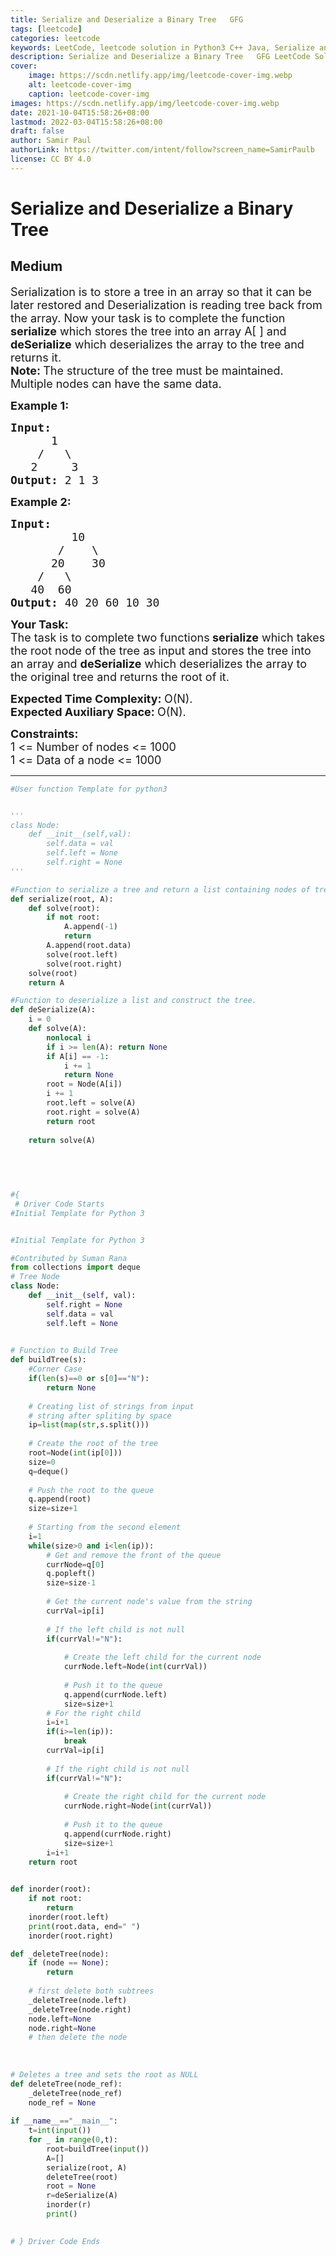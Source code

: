 ```yaml
---
title: Serialize and Deserialize a Binary Tree   GFG
tags: [leetcode]
categories: leetcode
keywords: LeetCode, leetcode solution in Python3 C++ Java, Serialize and Deserialize a Binary Tree - GFG solution
description: Serialize and Deserialize a Binary Tree   GFG LeetCode Solution Explained
cover:
    image: https://scdn.netlify.app/img/leetcode-cover-img.webp
    alt: leetcode-cover-img
    caption: leetcode-cover-img
images: https://scdn.netlify.app/img/leetcode-cover-img.webp
date: 2021-10-04T15:58:26+08:00
lastmod: 2022-03-04T15:58:26+08:00
draft: false
author: Samir Paul
authorLink: https://twitter.com/intent/follow?screen_name=SamirPaulb
license: CC BY 4.0
---
```



# Serialize and Deserialize a Binary Tree
## Medium
<div class="problems_problem_content__Xm_eO"><p><span style="font-size:18px">Serialization is to store a tree in an array&nbsp;so that it can be later restored and&nbsp;Deserialization is reading tree back from the array. Now your task is to complete the function<strong> serialize</strong> which stores the tree into an array A[ ] and <strong>deSerialize</strong> which deserializes&nbsp;the array to the tree and returns it.<br>
<strong>Note:&nbsp;</strong>The structure of the tree must be maintained. Multiple nodes can have the same data.</span></p>

<p><span style="font-size:18px"><strong>Example 1:</strong></span></p>

<pre><span style="font-size:18px"><strong>Input:
</strong>&nbsp; &nbsp;&nbsp; &nbsp;1
 &nbsp; &nbsp;/&nbsp; &nbsp;\
 &nbsp;&nbsp;2&nbsp; &nbsp;&nbsp;&nbsp;3
<strong>Output: </strong>2 1 3</span>
</pre>

<p><span style="font-size:18px"><strong>Example 2:</strong></span></p>

<pre><span style="font-size:18px"><strong>Input:
</strong>&nbsp; &nbsp; &nbsp; &nbsp; &nbsp;10
 &nbsp; &nbsp; &nbsp;&nbsp;/ &nbsp; &nbsp;\
 &nbsp; &nbsp;  20&nbsp; &nbsp; 30
 &nbsp;  /&nbsp;&nbsp; \
 &nbsp; 40&nbsp; 60
<strong>Output: </strong>40 20 60 10 30
</span></pre>

<p><span style="font-size:18px"><strong>Your Task:</strong><br>
The task is to complete two&nbsp;functions<strong> serialize</strong> which takes the root node of the tree as input and stores the tree into an array&nbsp;and <strong>deSerialize</strong> which deserializes&nbsp;the array to the original tree and returns the root of it.</span></p>

<p><span style="font-size:18px"><strong>Expected Time Complexity:&nbsp;</strong>O(N).<br>
<strong>Expected Auxiliary Space:&nbsp;</strong>O(N).</span></p>

<p><span style="font-size:18px"><strong>Constraints:</strong><br>
1 &lt;= Number of nodes &lt;= 1000<br>
1 &lt;= Data of a node &lt;= 1000</span></p>
</div>

---




```python
#User function Template for python3


'''
class Node:
    def __init__(self,val):
        self.data = val
        self.left = None
        self.right = None
'''

#Function to serialize a tree and return a list containing nodes of tree.
def serialize(root, A):
    def solve(root):
        if not root:
            A.append(-1)
            return 
        A.append(root.data)
        solve(root.left)
        solve(root.right)
    solve(root)
    return A

#Function to deserialize a list and construct the tree.   
def deSerialize(A):
    i = 0
    def solve(A):
        nonlocal i
        if i >= len(A): return None
        if A[i] == -1: 
            i += 1
            return None
        root = Node(A[i])
        i += 1
        root.left = solve(A)
        root.right = solve(A)
        return root
        
    return solve(A)
    
        
    


#{ 
 # Driver Code Starts
#Initial Template for Python 3


#Initial Template for Python 3

#Contributed by Suman Rana
from collections import deque
# Tree Node
class Node:
    def __init__(self, val):
        self.right = None
        self.data = val
        self.left = None

    
# Function to Build Tree   
def buildTree(s):
    #Corner Case
    if(len(s)==0 or s[0]=="N"):           
        return None
        
    # Creating list of strings from input 
    # string after spliting by space
    ip=list(map(str,s.split()))
    
    # Create the root of the tree
    root=Node(int(ip[0]))                     
    size=0
    q=deque()
    
    # Push the root to the queue
    q.append(root)                            
    size=size+1 
    
    # Starting from the second element
    i=1                                       
    while(size>0 and i<len(ip)):
        # Get and remove the front of the queue
        currNode=q[0]
        q.popleft()
        size=size-1
        
        # Get the current node's value from the string
        currVal=ip[i]
        
        # If the left child is not null
        if(currVal!="N"):
            
            # Create the left child for the current node
            currNode.left=Node(int(currVal))
            
            # Push it to the queue
            q.append(currNode.left)
            size=size+1
        # For the right child
        i=i+1
        if(i>=len(ip)):
            break
        currVal=ip[i]
        
        # If the right child is not null
        if(currVal!="N"):
            
            # Create the right child for the current node
            currNode.right=Node(int(currVal))
            
            # Push it to the queue
            q.append(currNode.right)
            size=size+1
        i=i+1
    return root
    

def inorder(root):
    if not root:
        return
    inorder(root.left)
    print(root.data, end=" ")
    inorder(root.right)

def _deleteTree(node): 
    if (node == None): 
        return
  
    # first delete both subtrees  
    _deleteTree(node.left) 
    _deleteTree(node.right) 
    node.left=None
    node.right=None
    # then delete the node  
     
    
      
# Deletes a tree and sets the root as NULL 
def deleteTree(node_ref): 
    _deleteTree(node_ref) 
    node_ref = None
    
if __name__=="__main__":
    t=int(input())
    for _ in range(0,t):
        root=buildTree(input())
        A=[]
        serialize(root, A)
        deleteTree(root)
        root = None
        r=deSerialize(A)
        inorder(r)
        print()
        

# } Driver Code Ends
```
